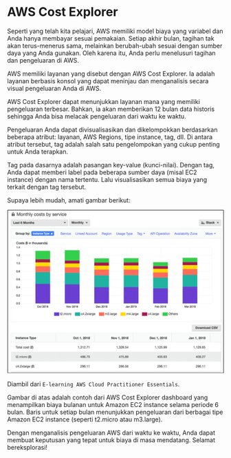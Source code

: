 # AWS Cost Explorer
Seperti yang telah kita pelajari, AWS memiliki model biaya yang variabel dan Anda hanya membayar sesuai pemakaian. Setiap akhir bulan, tagihan tak akan terus-menerus sama, melainkan berubah-ubah sesuai dengan sumber daya yang Anda gunakan. Oleh karena itu, Anda perlu menelusuri tagihan dan pengeluaran di AWS.

AWS memiliki layanan yang disebut dengan AWS Cost Explorer. Ia adalah layanan berbasis konsol yang dapat meninjau dan menganalisis secara visual pengeluaran Anda di AWS.

AWS Cost Explorer dapat menunjukkan layanan mana yang memiliki pengeluaran terbesar. Bahkan, ia akan memberikan 12 bulan data historis sehingga Anda bisa melacak pengeluaran dari waktu ke waktu.

Pengeluaran Anda dapat divisualisasikan dan dikelompokkan berdasarkan beberapa atribut: layanan, AWS Regions, tipe instance, tag, dll. Di antara atribut tersebut, tag adalah salah satu pengelompokan yang cukup penting untuk Anda terapkan.

Tag pada dasarnya adalah pasangan key-value (kunci-nilai). Dengan tag, Anda dapat memberi label pada beberapa sumber daya (misal EC2 instance) dengan nama tertentu. Lalu visualisasikan semua biaya yang terkait dengan tag tersebut.

Supaya lebih mudah, amati gambar berikut:

<img src="img/AWS-Cost-Explorer.png">

Diambil dari `E-learning AWS Cloud Practitioner Essentials`.

Gambar di atas adalah contoh dari AWS Cost Explorer dashboard yang menampilkan biaya bulanan untuk Amazon EC2 instance selama periode 6 bulan. Baris untuk setiap bulan menunjukkan pengeluaran dari berbagai tipe Amazon EC2 instance (seperti t2.micro atau m3.large).

Dengan menganalisis pengeluaran AWS dari waktu ke waktu, Anda dapat membuat keputusan yang tepat untuk biaya di masa mendatang. Selamat bereksplorasi!